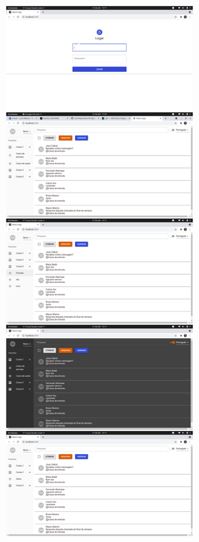 <img src="./foto01.png" alt="foto projeto"/>
<img src="./foto02.png" alt="foto projeto"/>
<img src="./foto03.png" alt="foto projeto"/>
<img src="./foto04.png" alt="foto projeto"/>
<img src="./foto05.png" alt="foto projeto"/>